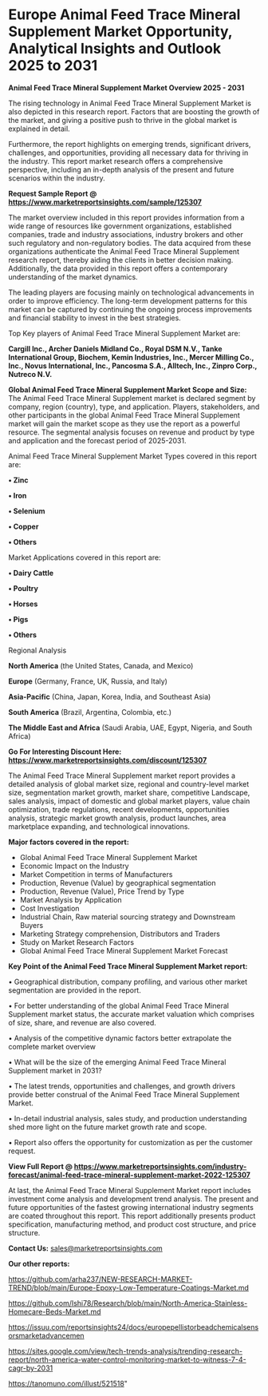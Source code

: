 # Europe Animal Feed Trace Mineral Supplement Market Opportunity, Analytical Insights and Outlook 2025 to 2031

<Strong> Animal Feed Trace Mineral Supplement Market Overview 2025 - 2031</strong>

The rising technology in Animal Feed Trace Mineral Supplement Market is also depicted in this research report. Factors that are boosting the growth of the market, and giving a positive push to thrive in the global market is explained in detail.

Furthermore, the report highlights on emerging trends, significant drivers, challenges, and opportunities, providing all necessary data for thriving in the industry. This report market research offers a comprehensive perspective, including an in-depth analysis of the present and future scenarios within the industry.

<strong>Request Sample Report @ <a href=https://www.marketreportsinsights.com/sample/125307>https://www.marketreportsinsights.com/sample/125307</a></strong>

The market overview included in this report provides information from a wide range of resources like government organizations, established companies, trade and industry associations, industry brokers and other such regulatory and non-regulatory bodies. The data acquired from these organizations authenticate the Animal Feed Trace Mineral Supplement research report, thereby aiding the clients in better decision making. Additionally, the data provided in this report offers a contemporary understanding of the market dynamics.

The leading players are focusing mainly on technological advancements in order to improve efficiency. The long-term development patterns for this market can be captured by continuing the ongoing process improvements and financial stability to invest in the best strategies.

Top Key players of Animal Feed Trace Mineral Supplement Market are:

<strong>Cargill Inc., Archer Daniels Midland Co., Royal DSM N.V., Tanke International Group, Biochem, Kemin Industries, Inc., Mercer Milling Co., Inc., Novus International, Inc., Pancosma S.A., Alltech, Inc., Zinpro Corp., Nutreco N.V.</strong>

<strong><b>Global Animal Feed Trace Mineral Supplement Market Scope and Size:</b></strong>
The Animal Feed Trace Mineral Supplement market is declared segment by company, region (country), type, and application. Players, stakeholders, and other participants in the global Animal Feed Trace Mineral Supplement market will gain the market scope as they use the report as a powerful resource. The segmental analysis focuses on revenue and product by type and application and the forecast period of 2025-2031.

Animal Feed Trace Mineral Supplement Market Types covered in this report are:

<strong>• Zinc

• Iron

• Selenium

• Copper

• Others</strong>

Market Applications covered in this report are:

<strong>• Dairy Cattle

• Poultry

• Horses

• Pigs

• Others</strong> 

Regional Analysis

<strong>North America</strong> (the United States, Canada, and Mexico)

<strong>Europe</strong> (Germany, France, UK, Russia, and Italy)

<strong>Asia-Pacific</strong> (China, Japan, Korea, India, and Southeast Asia)

<strong>South America</strong> (Brazil, Argentina, Colombia, etc.)

<strong>The Middle East and Africa</strong> (Saudi Arabia, UAE, Egypt, Nigeria, and South Africa)

<strong>Go For Interesting Discount Here: <a href=https://www.marketreportsinsights.com/discount/125307>https://www.marketreportsinsights.com/discount/125307</a></strong>

The Animal Feed Trace Mineral Supplement market report provides a detailed analysis of global market size, regional and country-level market size, segmentation market growth, market share, competitive Landscape, sales analysis, impact of domestic and global market players, value chain optimization, trade regulations, recent developments, opportunities analysis, strategic market growth analysis, product launches, area marketplace expanding, and technological innovations.

<strong><b>Major factors covered in the report:</b></strong>
<ul>
  <li>Global Animal Feed Trace Mineral Supplement Market </li>
  <li>Economic Impact on the Industry</li>
  <li>Market Competition in terms of Manufacturers</li>
  <li>Production, Revenue (Value) by geographical segmentation</li>
  <li>Production, Revenue (Value), Price Trend by Type</li>
  <li>Market Analysis by Application</li>
  <li>Cost Investigation</li>
  <li>Industrial Chain, Raw material sourcing strategy and Downstream Buyers</li>
  <li>Marketing Strategy comprehension, Distributors and Traders</li>
  <li>Study on Market Research Factors</li>
  <li>Global Animal Feed Trace Mineral Supplement Market Forecast</li>
</ul>

<strong><b>Key Point of the Animal Feed Trace Mineral Supplement Market report:</b></strong>

• Geographical distribution, company profiling, and various other market segmentation are provided in the report.

• For better understanding of the global Animal Feed Trace Mineral Supplement market status, the accurate market valuation which comprises of size, share, and revenue are also covered.

• Analysis of the competitive dynamic factors better extrapolate the complete market overview

• What will be the size of the emerging Animal Feed Trace Mineral Supplement market in 2031?

• The latest trends, opportunities and challenges, and growth drivers provide better construal of the Animal Feed Trace Mineral Supplement Market.

• In-detail industrial analysis, sales study, and production understanding shed more light on the future market growth rate and scope.

• Report also offers the opportunity for customization as per the customer request.

<strong><b>View Full Report @ <a href=https://www.marketreportsinsights.com/industry-forecast/animal-feed-trace-mineral-supplement-market-2022-125307>https://www.marketreportsinsights.com/industry-forecast/animal-feed-trace-mineral-supplement-market-2022-125307</a></b></strong>


At last, the Animal Feed Trace Mineral Supplement Market report includes investment come analysis and development trend analysis. The present and future opportunities of the fastest growing international industry segments are coated throughout this report. This report additionally presents product specification, manufacturing method, and product cost structure, and price structure.

<strong>Contact Us:</strong>
sales@marketreportsinsights.com

<strong>Our other reports:</strong>

<a href=https://github.com/arha237/NEW-RESEARCH-MARKET-TREND/blob/main/Europe-Epoxy-Low-Temperature-Coatings-Market.md>https://github.com/arha237/NEW-RESEARCH-MARKET-TREND/blob/main/Europe-Epoxy-Low-Temperature-Coatings-Market.md</a>

<a href=https://github.com/Ishi78/Research/blob/main/North-America-Stainless-Homecare-Beds-Market.md>https://github.com/Ishi78/Research/blob/main/North-America-Stainless-Homecare-Beds-Market.md</a>

<a href=https://issuu.com/reportsinsights24/docs/europepellistorbeadchemicalsensorsmarketadvancemen>https://issuu.com/reportsinsights24/docs/europepellistorbeadchemicalsensorsmarketadvancemen</a>

<a href=https://sites.google.com/view/tech-trends-analysis/trending-research-report/north-america-water-control-monitoring-market-to-witness-7-4-cagr-by-2031>https://sites.google.com/view/tech-trends-analysis/trending-research-report/north-america-water-control-monitoring-market-to-witness-7-4-cagr-by-2031</a>

<a href=https://tanomuno.com/illust/521518>https://tanomuno.com/illust/521518</a>"
